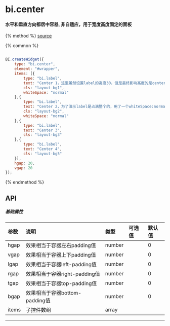# bi.center

#### 水平和垂直方向都居中容器, 非自适应，用于宽度高度固定的面板

{% method %}
[source](https://jsfiddle.net/fineui/8fd2nvkm/)

{% common %}
```javascript

BI.createWidget({
    type: "bi.center",
    element: "#wrapper",
    items: [{
        type: "bi.label",
        text: "Center 1，这里虽然设置label的高度30，但是最终影响高度的是center布局",
        cls: "layout-bg1",
        whiteSpace: "normal"
    },{
        type: "bi.label",
        text: "Center 2，为了演示label是占满整个的，用了一个whiteSpace:normal",
        cls: "layout-bg2",
        whiteSpace: "normal"
    },{
        type: "bi.label",
        text: "Center 3",
        cls: "layout-bg3"
    },{
        type: "bi.label",
        text: "Center 4",
        cls: "layout-bg5"
    }],
    hgap: 20,
    vgap: 20
});


```

{% endmethod %}


## API
##### 基础属性
| 参数    | 说明                           | 类型       | 可选值 | 默认值
| :------ |:-------------                  | :-----     | :----|:----
| hgap    | 效果相当于容器左右padding值    |    number  |  |  0  |
| vgap    | 效果相当于容器上下padding值    |    number  |  |  0  |
| lgap    | 效果相当于容器left-padding值   |    number  |  |  0  |
| rgap    | 效果相当于容器right-padding值  |    number  |  |  0  |
| tgap    | 效果相当于容器top-padding值    |    number  |  |  0  |
| bgap    | 效果相当于容器bottom-padding值 |    number  |  |  0  |
| items | 子控件数组     |    array |  |  | |

---